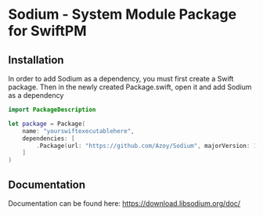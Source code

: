 # Sodium - System Module Package for SwiftPM

## Installation
In order to add Sodium as a dependency, you must first create a Swift package. Then in the newly created Package.swift, open it and add Sodium as a dependency

```swift
import PackageDescription

let package = Package(
    name: "yourswiftexecutablehere",
    dependencies: [
        .Package(url: "https://github.com/Azoy/Sodium", majorVersion: 1)
    ]
)
```

## Documentation
Documentation can be found here: https://download.libsodium.org/doc/
